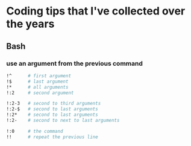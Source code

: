 # Coding tips that I've collected over the years

## Bash

### use an argument from the previous command

```bash
!^      # first argument
!$      # last argument
!*      # all arguments
!:2     # second argument

!:2-3   # second to third arguments
!:2-$   # second to last arguments
!:2*    # second to last arguments
!:2-    # second to next to last arguments

!:0     # the command
!!      # repeat the previous line
```
